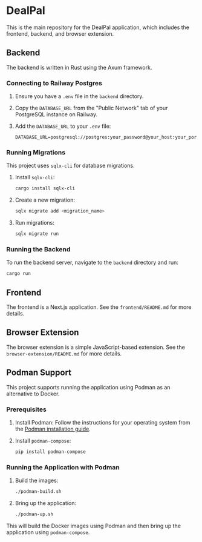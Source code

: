 # DealPal

This is the main repository for the DealPal application, which includes the frontend, backend, and browser extension.

## Backend

The backend is written in Rust using the Axum framework.

### Connecting to Railway Postgres

1.  Ensure you have a `.env` file in the `backend` directory.
2.  Copy the `DATABASE_URL` from the "Public Network" tab of your PostgreSQL instance on Railway.
3.  Add the `DATABASE_URL` to your `.env` file:

    ```
    DATABASE_URL=postgresql://postgres:your_password@your_host:your_port/your_db
    ```

### Running Migrations

This project uses `sqlx-cli` for database migrations.

1.  Install `sqlx-cli`:

    ```bash
    cargo install sqlx-cli
    ```

2.  Create a new migration:

    ```bash
    sqlx migrate add <migration_name>
    ```

3.  Run migrations:

    ```bash
    sqlx migrate run
    ```

### Running the Backend

To run the backend server, navigate to the `backend` directory and run:

```bash
cargo run
```

## Frontend

The frontend is a Next.js application. See the `frontend/README.md` for more details.

## Browser Extension

The browser extension is a simple JavaScript-based extension. See the `browser-extension/README.md` for more details.

## Podman Support

This project supports running the application using Podman as an alternative to Docker.

### Prerequisites

1.  Install Podman: Follow the instructions for your operating system from the [Podman installation guide](https://podman.io/getting-started/installation).
2.  Install `podman-compose`:

    ```bash
    pip install podman-compose
    ```

### Running the Application with Podman

1.  Build the images:

    ```bash
    ./podman-build.sh
    ```

2.  Bring up the application:

    ```bash
    ./podman-up.sh
    ```

This will build the Docker images using Podman and then bring up the application using `podman-compose`.
